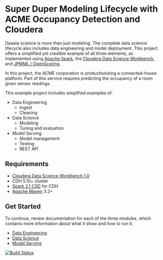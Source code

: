 # Super Duper Modeling Lifecycle with ACME Occupancy Detection and Cloudera

Daaata science is more than just modeling. The complete data science lifecycle also includes data
engineering and model deployment. This project offers a simplified yet credible example of 
all three elements, as implemented using [Apache Spark](http://spark.apache.org), the
[Cloudera Data Science Workbench](https://www.cloudera.com/products/data-science-and-engineering/data-science-workbench.html),
and [JPMML / OpenScoring](https://github.com/openscoring/openscoring).

In this project, the ACME corporation is productionizing a connected-house platform. Part of this
service requires predicting the occupancy of a room given sensor readings.

This example project includes simplified examples of:

- Data Engineering
  - Ingest
  - Cleaning
- Data Science
  - Modeling
  - Tuning and evaluation
- Model Serving
  - Model management
  - Testing
  - REST API

## Requirements

- [Cloudera Data Science Workbench 1.0](https://www.cloudera.com/products/data-science-and-engineering/data-science-workbench.html)
- CDH 5.10+ cluster
- [Spark 2.1 CSD](https://www.cloudera.com/downloads/spark2/2-1.html) for CDH
- [Apache Maven](https://maven.apache.org) 3.2+

## Get Started

To continue, review documentation for each of the three modules, which contains more information
about what it show and how to run it.

- [Data Engineering](acme-dataeng/) 
- [Data Science](acme-datasci/) 
- [Model Serving](acme-serving/) 


[![Build Status](https://travis-ci.org/bkvarda/cdsw-simple-serving.svg?branch=master)](https://travis-ci.org/bkvarda/cdsw-simple-serving)